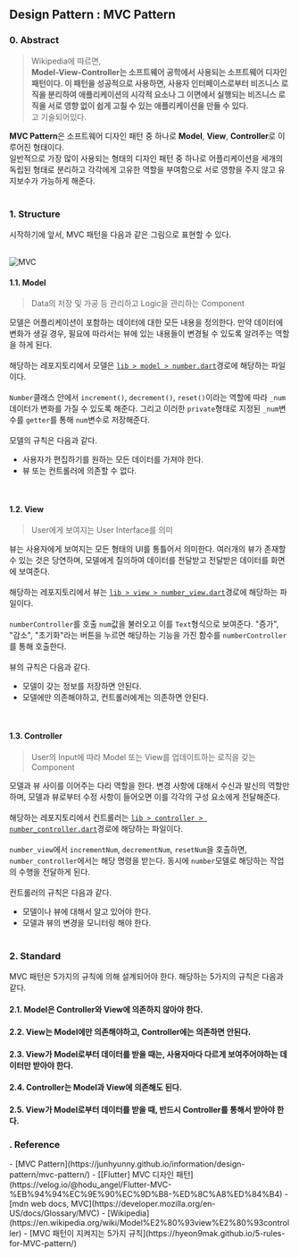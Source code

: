 ## Design Pattern : MVC Pattern

<h3>0. Abstract</h3>

> Wikipedia에 따르면,<br>
> **Model-View-Controller는 소프트웨어 공학에서 사용되는 소프트웨어 디자인 패턴이다. 이 패턴을 성공적으로 사용하면, 사용자 인터페이스로부터 비즈니스 로직을 분리하여 애플리케이션의 시각적 요소나 그 이면에서 실행되는 비즈니스 로직을 서로 영향 없이 쉽게 고칠 수 있는 애플리케이션을 만들 수 있다.**<br>
> 고 기술되어있다.

**MVC Pattern**은 소프트웨어 디자인 패턴 중 하나로 **Model**, **View**, **Controller**로 이루어진 형태이다.
<br>
일반적으로 가장 많이 사용되는 형태의 디자인 패턴 중 하나로 어플리케이션을 세개의 독립된 형태로 분리하고 각각에게 고유한 역할을 부여함으로 서로 영향을 주지 않고 유지보수가 가능하게 해준다.
<br><br>

<h3>1. Structure</h3>
시작하기에 앞서, MVC 패턴을 다음과 같은 그림으로 표현할 수 있다.
<br><br>

![MVC](https://github.com/IIIBreakeRIII/IIIBreakeRIII.github.io/assets/89850286/3b081d88-49a0-4a3b-aab3-47c50a66acb7)

<h4>1.1. Model</h4>

> Data의 저장 및 가공 등 관리하고 Logic을 관리하는 Component

모델은 어플리케이션이 포함하는 데이터에 대한 모든 내용을 정의한다. 만약 데이터에 변화가 생길 경우, 필요에 따라서는 뷰에 있는 내용들이 변경될 수 있도록 알려주는 역할을 하게 된다.
<br><br>
해당하는 레포지토리에서 모델은 [`lib > model > number.dart`](https://github.com/IIIBreakeRIII/mvc_pattern_exercise/blob/main/lib/model/number.dart)경로에 해당하는 파일이다.
<br><br>
`Number`클래스 안에서 `increment()`, `decrement()`, `reset()`이라는 역할에 따라 `_num` 데이터가 변화를 가질 수 있도록 해준다. 그리고 이러한 `private`형태로 지정된 `_num`변수를 `getter`를 통해 `num`변수로 저장해준다.
<br><br>
모델의 규칙은 다음과 같다.
 - 사용자가 편집하기를 원하는 모든 데이터를 가져야 한다. 
 - 뷰 또는 컨트롤러에 의존할 수 없다.

<br>
<h4>1.2. View</h4>

> User에게 보여지는 User Interface를 의미

뷰는 사용자에게 보여지는 모든 형태의 UI를 통틀어서 의미한다. 여러개의 뷰가 존재할 수 있는 것은 당연하며, 모델에게 질의하여 데이터를 전달받고 전달받은 데이터를 화면에 보여준다.
<br><br>
해당하는 레포지토리에서 뷰는 [`lib > view > number_view.dart`](https://github.com/IIIBreakeRIII/mvc_pattern_exercise/blob/main/lib/view/number_view.dart)경로에 해당하는 파일이다.
<br><br>
`numberController`를 호출 `num`값을 불러오고 이를 `Text`형식으로 보여준다. "증가", "감소", "초기화"라는 버튼을 누르면 해당하는 기능을 가진 함수를 `numberController`를 통해 호출한다.
<br><br>
뷰의 규칙은 다음과 같다.
 - 모델이 갖는 정보를 저장하면 안된다.
 - 모델에만 의존해야하고, 컨트롤러에게는 의존하면 안된다.

<br>
<h4>1.3. Controller</h4>

> User의 Input에 따라 Model 또는 View를 업데이트하는 로직을 갖는 Component

모델과 뷰 사이를 이어주는 다리 역할을 한다. 변경 사항에 대해서 수신과 발신의 역할만 하며, 모델과 뷰로부터 수정 사항이 들어오면 이를 각각의 구성 요소에게 전달해준다.
<br><br>
해당하는 레포지토리에서 컨트롤러는 [`lib > controller > number_controller.dart`](https://github.com/IIIBreakeRIII/mvc_pattern_exercise/tree/main/lib/controller)경로에 해당하는 파일이다.
<br><br>
`number_view`에서 `incrementNum`, `decrementNum`, `resetNum`을 호출하면, `number_controller`에서는 해당 명령을 받는다. 동시에 `number`모델로 해당하는 작업의 수행을 전달하게 된다.
<br><br>
컨트롤러의 규칙은 다음과 같다.
 - 모델이나 뷰에 대해서 알고 있어야 한다.
 - 모델과 뷰의 변경을 모니터링 해야 한다.
<br><br>

<h3>2. Standard</h3>
MVC 패턴은 5가지의 규칙에 의해 설계되어야 한다. 해당하는 5가지의 규칙은 다음과 같다.

<br>
<h4>2.1. Model은 Controller와 View에 의존하지 않아야 한다.</h4>
<h4>2.2. View는 Model에만 의존해야하고, Controller에는 의존하면 안된다.</h4>
<h4>2.3. View가 Model로부터 데이터를 받을 때는, 사용자마다 다르게 보여주어야하는 데이터만 받아야 한다.</h4>
<h4>2.4. Controller는 Model과 View에 의존해도 된다.</h4>
<h4>2.5. View가 Model로부터 데이터를 받을 때, 반드시 Controller를 통해서 받아야 한다.</h4>

<h3>. Reference</h3>
 - [MVC Pattern](https://junhyunny.github.io/information/design-pattern/mvc-pattern/)
 - [[Flutter] MVC 디자인 패턴](https://velog.io/@hodu_angel/Flutter-MVC-%EB%94%94%EC%9E%90%EC%9D%B8-%ED%8C%A8%ED%84%B4)
 - [mdn web docs, MVC](https://developer.mozilla.org/en-US/docs/Glossary/MVC)
 - [Wikipedia](https://en.wikipedia.org/wiki/Model%E2%80%93view%E2%80%93controller)
 - [MVC 패턴이 지켜지는 5가지 규칙](https://hyeon9mak.github.io/5-rules-for-MVC-pattern/)